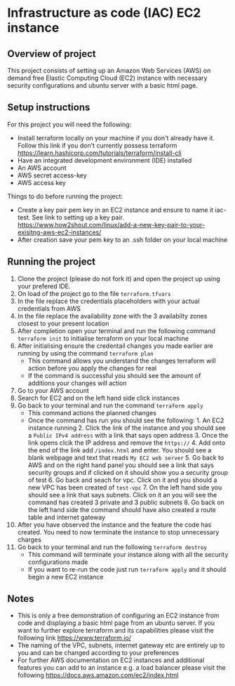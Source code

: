 # Infrastructure as code (IAC) EC2 instance

## Overview of project
This project consists of setting up an Amazon Web Services (AWS) on demand free Elastic Computing Cloud (EC2) instance with necessary security configurations and ubuntu server with a basic html page.

## Setup instructions 
For this project you will need the following:
- Install terraform locally on your machine if you don't already have it. Follow this link if you don't currently possess terraform https://learn.hashicorp.com/tutorials/terraform/install-cli
- Have an integrated development environment
(IDE) installed
- An AWS account
- AWS secret access-key
- AWS access key

Things to do before running the project:
- Create a key pair pem key in an EC2 instance and ensure to name it iac-test. See link to setting up a key pair. https://www.how2shout.com/linux/add-a-new-key-pair-to-your-exisitng-aws-ec2-instances/
- After creation save your pem key to an .ssh folder on your local machine

## Running the project
1.  Clone the project (please do not fork it) and open the project up using your prefered IDE.
2.  On load of the project go to the file `terraform.tfvars`
3.  In the file replace the credentials placeholders with your actual credentials from AWS
4.  In the file replace the availability zone with the 3 availabilty zones closest to your present location
5.  After completion open your terminal and run the following command `terraform init` to initialise terraform on your local machine
6.  After initialising ensure the credentail changes you made earlier are running by using the command `terraform plan`
      - This command allows you understand the changes terraform will action before you apply the changes for real
      - If the command is successful you should see the amount of additions your changes will action
7.  Go to your AWS account
8. Search for EC2 and on the left hand side click instances
9. Go back to your terminal and run the command `terraform apply`
      - This command actions the planned changes
      - Once the command has run you should see the following:
            1. An EC2 instance running
            2. Click the link of the instance and you should see a `Public IPv4 address` with a link that says open address
            3. Once the link opens clcik the IP address and remove the `https://`
            4. Add onto the end of the link add `/index.html` and enter. You should see a blank webpage and text that reads `My EC2 web server`
            5. Go back to AWS and on the right hand panel you should see a link that says security groups and if clicked on it should show you a security group of                  test
            6. Go back and seach for vpc. Click on it and you should a new VPC has been created of `test-vpc`
            7. On the left hand side you should see a link that says subnets. Click on it an you will see the command has created 3 private and 3 public subnets
            8. Go back on the left hand side the command should have also created a route table and internet gateway
10. After you have observed the instance and the feature the code has created. You need to now terminate the instance to stop unnecessary charges
11. Go back to your terminal and run the following `terraform destroy`
      - This command will terminate your instance along with all the security configurations made
      - If you want to re-run the code just run `terraform apply` and it should begin a new EC2 instance

## Notes
- This is only a free demonstration of configuring an EC2 instance from code and displaying a basic html page from an ubuntu server. If you want to further explore terraform and its capabilities please visit the following link https://www.terraform.io/
- The naming of the VPC, subnets, internet gateway etc are entirely up to you and can be changed according to your preferences
- For further AWS documentation on EC2 instances and additional features you can add to an instance e.g. a load balancer please visit the following https://docs.aws.amazon.com/ec2/index.html


